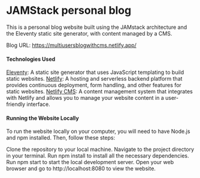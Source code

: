 # JAMStack personal blog 

This is a personal blog website built using the JAMstack architecture and the Eleventy static site generator, with content managed by a CMS.

Blog URL: https://multiusersblogwithcms.netlify.app/

#### Technologies Used

[Eleventy](https://www.11ty.dev/): A static site generator that uses JavaScript templating to build static websites.
[Netlify](https://www.netlify.com/): A hosting and serverless backend platform that provides continuous deployment, form handling, and other features for static websites.
[Netlify CMS](https://www.netlifycms.org/): A content management system that integrates with Netlify and allows you to manage your website content in a user-friendly interface.

#### Running the Website Locally
To run the website locally on your computer, you will need to have Node.js and npm installed. Then, follow these steps:

Clone the repository to your local machine.
Navigate to the project directory in your terminal.
Run npm install to install all the necessary dependencies.
Run npm start to start the local development server.
Open your web browser and go to http://localhost:8080 to view the website.
